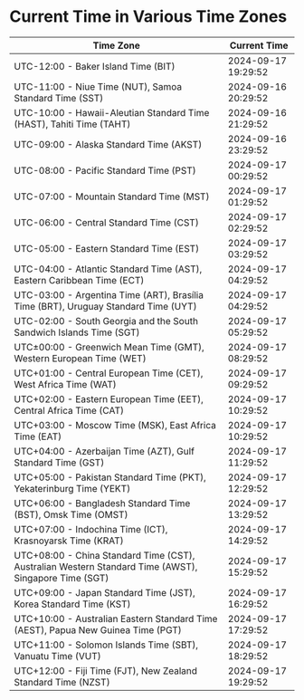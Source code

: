 # Current Time in Various Time Zones

| Time Zone | Current Time |
|-----------|--------------|
| UTC-12:00 - Baker Island Time (BIT) | 2024-09-17 19:29:52 |
| UTC-11:00 - Niue Time (NUT), Samoa Standard Time (SST) | 2024-09-16 20:29:52 |
| UTC-10:00 - Hawaii-Aleutian Standard Time (HAST), Tahiti Time (TAHT) | 2024-09-16 21:29:52 |
| UTC-09:00 - Alaska Standard Time (AKST) | 2024-09-16 23:29:52 |
| UTC-08:00 - Pacific Standard Time (PST) | 2024-09-17 00:29:52 |
| UTC-07:00 - Mountain Standard Time (MST) | 2024-09-17 01:29:52 |
| UTC-06:00 - Central Standard Time (CST) | 2024-09-17 02:29:52 |
| UTC-05:00 - Eastern Standard Time (EST) | 2024-09-17 03:29:52 |
| UTC-04:00 - Atlantic Standard Time (AST), Eastern Caribbean Time (ECT) | 2024-09-17 04:29:52 |
| UTC-03:00 - Argentina Time (ART), Brasília Time (BRT), Uruguay Standard Time (UYT) | 2024-09-17 04:29:52 |
| UTC-02:00 - South Georgia and the South Sandwich Islands Time (SGT) | 2024-09-17 05:29:52 |
| UTC±00:00 - Greenwich Mean Time (GMT), Western European Time (WET) | 2024-09-17 08:29:52 |
| UTC+01:00 - Central European Time (CET), West Africa Time (WAT) | 2024-09-17 09:29:52 |
| UTC+02:00 - Eastern European Time (EET), Central Africa Time (CAT) | 2024-09-17 10:29:52 |
| UTC+03:00 - Moscow Time (MSK), East Africa Time (EAT) | 2024-09-17 10:29:52 |
| UTC+04:00 - Azerbaijan Time (AZT), Gulf Standard Time (GST) | 2024-09-17 11:29:52 |
| UTC+05:00 - Pakistan Standard Time (PKT), Yekaterinburg Time (YEKT) | 2024-09-17 12:29:52 |
| UTC+06:00 - Bangladesh Standard Time (BST), Omsk Time (OMST) | 2024-09-17 13:29:52 |
| UTC+07:00 - Indochina Time (ICT), Krasnoyarsk Time (KRAT) | 2024-09-17 14:29:52 |
| UTC+08:00 - China Standard Time (CST), Australian Western Standard Time (AWST), Singapore Time (SGT) | 2024-09-17 15:29:52 |
| UTC+09:00 - Japan Standard Time (JST), Korea Standard Time (KST) | 2024-09-17 16:29:52 |
| UTC+10:00 - Australian Eastern Standard Time (AEST), Papua New Guinea Time (PGT) | 2024-09-17 17:29:52 |
| UTC+11:00 - Solomon Islands Time (SBT), Vanuatu Time (VUT) | 2024-09-17 18:29:52 |
| UTC+12:00 - Fiji Time (FJT), New Zealand Standard Time (NZST) | 2024-09-17 19:29:52 |
